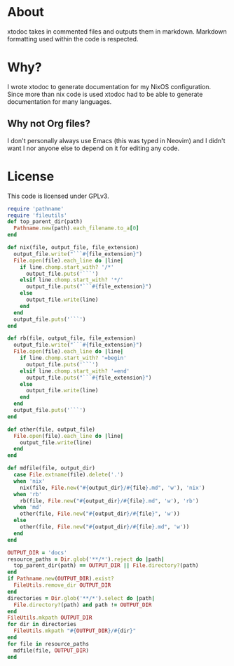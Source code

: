 ```rb#! /usr/bin/env ruby
```
  # About
  xtodoc takes in commented files and outputs them in markdown. Markdown formatting used
  within the code is respected.

  # Why?
  I wrote xtodoc to generate documentation for my NixOS configuration. Since more than
  nix code is used xtodoc had to be able to generate documentation for many
  languages.
  ## Why not Org files?
  I don't personally always use Emacs (this was typed in Neovim) and I didn't want I nor
  anyone else to depend on it for editing any code.

  # License
  This code is licensed under GPLv3.
```rb
require 'pathname'
require 'fileutils'
def top_parent_dir(path)
  Pathname.new(path).each_filename.to_a[0]
end

def nix(file, output_file, file_extension)
  output_file.write("```#{file_extension}")
  File.open(file).each_line do |line|
    if line.chomp.start_with? '/*'
      output_file.puts('```')
    elsif line.chomp.start_with? '*/'
      output_file.puts("```#{file_extension}")
    else
      output_file.write(line)
    end
  end
  output_file.puts('```')
end

def rb(file, output_file, file_extension)
  output_file.write("```#{file_extension}")
  File.open(file).each_line do |line|
    if line.chomp.start_with? '=begin'
      output_file.puts('```')
    elsif line.chomp.start_with? '=end'
      output_file.puts("```#{file_extension}")
    else
      output_file.write(line)
    end
  end
  output_file.puts('```')
end

def other(file, output_file)
  File.open(file).each_line do |line|
    output_file.write(line)
  end
end

def mdfile(file, output_dir)
  case File.extname(file).delete('.')
  when 'nix'
    nix(file, File.new("#{output_dir}/#{file}.md", 'w'), 'nix')
  when 'rb'
    rb(file, File.new("#{output_dir}/#{file}.md", 'w'), 'rb')
  when 'md'
    other(file, File.new("#{output_dir}/#{file}", 'w'))
  else
    other(file, File.new("#{output_dir}/#{file}.md", 'w'))
  end
end

OUTPUT_DIR = 'docs'
resource_paths = Dir.glob('**/*').reject do |path|
  top_parent_dir(path) == OUTPUT_DIR || File.directory?(path)
end
if Pathname.new(OUTPUT_DIR).exist?
  FileUtils.remove_dir OUTPUT_DIR
end
directories = Dir.glob('**/*').select do |path|
  File.directory?(path) and path != OUTPUT_DIR
end
FileUtils.mkpath OUTPUT_DIR
for dir in directories
  FileUtils.mkpath "#{OUTPUT_DIR}/#{dir}"
end
for file in resource_paths
  mdfile(file, OUTPUT_DIR)
end
```
